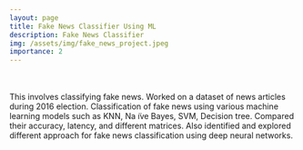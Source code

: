 ```yaml
---
layout: page
title: Fake News Classifier Using ML
description: Fake News Classifier
img: /assets/img/fake_news_project.jpeg
importance: 2
---
```



<div class="row">
    <div class="col-sm mt-3 mt-md-0">
        <img class="img-fluid rounded z-depth-1" src="{{ '/assets/img/fake_news_project.jpeg' | relative_url }}" alt="" title="fake news classifer"/>
    </div>
</div>
<br/>
<br/>
This involves classifying fake news. Worked on a dataset of news articles during 2016 election. Classification of fake news using various machine learning models such as KNN, Na ̈ıve Bayes, SVM, Decision tree. Compared their accuracy, latency, and different matrices. Also identified and explored different approach for fake news classification using deep neural networks.